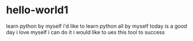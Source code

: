 # hello-world1
learn python by myself
i'd like to learn python all by myself
today is a good day 
i love myself 
i can do it
i would like to ues this tool to success
